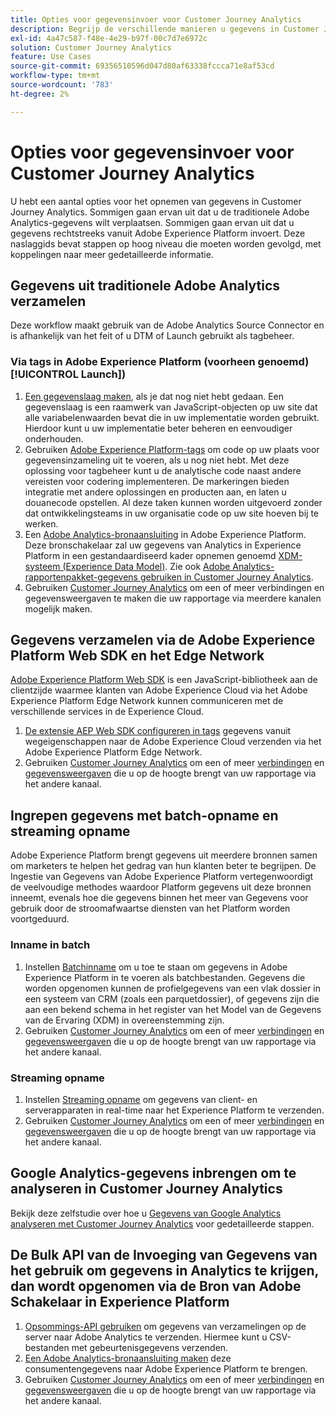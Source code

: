 ```yaml
---
title: Opties voor gegevensinvoer voor Customer Journey Analytics
description: Begrijp de verschillende manieren u gegevens in Customer Journey Analytics kunt opnemen
exl-id: 4a47c587-f48e-4e29-b97f-00c7d7e6972c
solution: Customer Journey Analytics
feature: Use Cases
source-git-commit: 69356510596d047d80af63338fccca71e8af53cd
workflow-type: tm+mt
source-wordcount: '783'
ht-degree: 2%

---
```


# Opties voor gegevensinvoer voor Customer Journey Analytics

U hebt een aantal opties voor het opnemen van gegevens in Customer Journey Analytics. Sommigen gaan ervan uit dat u de traditionele Adobe Analytics-gegevens wilt verplaatsen. Sommigen gaan ervan uit dat u gegevens rechtstreeks vanuit Adobe Experience Platform invoert. Deze naslaggids bevat stappen op hoog niveau die moeten worden gevolgd, met koppelingen naar meer gedetailleerde informatie.

## Gegevens uit traditionele Adobe Analytics verzamelen

Deze workflow maakt gebruik van de Adobe Analytics Source Connector en is afhankelijk van het feit of u DTM of Launch gebruikt als tagbeheer.

### Via tags in Adobe Experience Platform (voorheen genoemd) [!UICONTROL Launch])

1. [Een gegevenslaag maken](https://experienceleague.adobe.com/docs/analytics/implementation/prepare/data-layer.html), als je dat nog niet hebt gedaan. Een gegevenslaag is een raamwerk van JavaScript-objecten op uw site dat alle variabelenwaarden bevat die in uw implementatie worden gebruikt. Hierdoor kunt u uw implementatie beter beheren en eenvoudiger onderhouden.
1. Gebruiken [Adobe Experience Platform-tags](https://experienceleague.adobe.com/docs/analytics/implementation/launch/overview.html) om code op uw plaats voor gegevensinzameling uit te voeren, als u nog niet hebt. Met deze oplossing voor tagbeheer kunt u de analytische code naast andere vereisten voor codering implementeren. De markeringen bieden integratie met andere oplossingen en producten aan, en laten u douanecode opstellen. Al deze taken kunnen worden uitgevoerd zonder dat ontwikkelingsteams in uw organisatie code op uw site hoeven bij te werken.
1. Een [Adobe Analytics-bronaansluiting](https://experienceleague.adobe.com/docs/experience-platform/sources/ui-tutorials/create/adobe-applications/analytics.html) in Adobe Experience Platform. Deze bronschakelaar zal uw gegevens van Analytics in Experience Platform in een gestandaardiseerd kader opnemen genoemd [XDM-systeem (Experience Data Model)](https://experienceleague.adobe.com/docs/experience-platform/xdm/home.html?lang=nl). Zie ook [Adobe Analytics-rapportenpakket-gegevens gebruiken in Customer Journey Analytics](/help/getting-started/aa-vs-cja/aa-data-in-cja.md).
1. Gebruiken [Customer Journey Analytics](https://experienceleague.adobe.com/docs/analytics-platform/using/cja-overview/cja-getting-started.html) om een of meer verbindingen en gegevensweergaven te maken die uw rapportage via meerdere kanalen mogelijk maken.

## Gegevens verzamelen via de Adobe Experience Platform Web SDK en het Edge Network

[Adobe Experience Platform Web SDK](https://experienceleague.adobe.com/docs/experience-platform/edge/home.html) is een JavaScript-bibliotheek aan de clientzijde waarmee klanten van Adobe Experience Cloud via het Adobe Experience Platform Edge Network kunnen communiceren met de verschillende services in de Experience Cloud.

1. [De extensie AEP Web SDK configureren in tags](https://experienceleague.adobe.com/docs/experience-platform/tags/extensions/adobe/sdk/overview.html) gegevens vanuit wegeigenschappen naar de Adobe Experience Cloud verzenden via het Adobe Experience Platform Edge Network.
1. Gebruiken [Customer Journey Analytics](https://experienceleague.adobe.com/docs/analytics-platform/using/cja-overview/cja-getting-started.html) om een of meer [verbindingen](/help/connections/create-connection.md) en [gegevensweergaven](/help/data-views/data-views.md) die u op de hoogte brengt van uw rapportage via het andere kanaal.

## Ingrepen gegevens met batch-opname en streaming opname

Adobe Experience Platform brengt gegevens uit meerdere bronnen samen om marketers te helpen het gedrag van hun klanten beter te begrijpen. De Ingestie van Gegevens van Adobe Experience Platform vertegenwoordigt de veelvoudige methodes waardoor Platform gegevens uit deze bronnen inneemt, evenals hoe die gegevens binnen het meer van Gegevens voor gebruik door de stroomafwaartse diensten van het Platform worden voortgeduurd.

### Inname in batch

1. Instellen [Batchinname](https://experienceleague.adobe.com/docs/experience-platform/ingestion/batch/overview.html#batch) om u toe te staan om gegevens in Adobe Experience Platform in te voeren als batchbestanden. Gegevens die worden opgenomen kunnen de profielgegevens van een vlak dossier in een systeem van CRM (zoals een parquetdossier), of gegevens zijn die aan een bekend schema in het register van het Model van de Gegevens van de Ervaring (XDM) in overeenstemming zijn.
1. Gebruiken [Customer Journey Analytics](https://experienceleague.adobe.com/docs/analytics-platform/using/cja-overview/cja-getting-started.html) om een of meer [verbindingen](/help/connections/create-connection.md) en [gegevensweergaven](/help/data-views/data-views.md) die u op de hoogte brengt van uw rapportage via het andere kanaal.

### Streaming opname

1. Instellen [Streaming opname](https://experienceleague.adobe.com/docs/experience-platform/ingestion/streaming/overview.html#streaming) om gegevens van client- en serverapparaten in real-time naar het Experience Platform te verzenden.
1. Gebruiken [Customer Journey Analytics](https://experienceleague.adobe.com/docs/analytics-platform/using/cja-overview/cja-getting-started.html) om een of meer [verbindingen](/help/connections/create-connection.md) en [gegevensweergaven](/help/data-views/data-views.md) die u op de hoogte brengt van uw rapportage via het andere kanaal.

## Google Analytics-gegevens inbrengen om te analyseren in Customer Journey Analytics

Bekijk deze zelfstudie over hoe u [Gegevens van Google Analytics analyseren met Customer Journey Analytics](https://experienceleague.adobe.com/docs/platform-learn/comprehensive-technical-tutorial-v22/module12/ex5.html?lang=en) voor gedetailleerde stappen.

## De Bulk API van de Invoeging van Gegevens van het gebruik om gegevens in Analytics te krijgen, dan wordt opgenomen via de Bron van Adobe Schakelaar in Experience Platform

1. [Opsommings-API gebruiken](https://www.adobe.io/apis/experiencecloud/analytics/docs.html#!AdobeDocs/analytics-2.0-apis/master/bdia.md) om gegevens van verzamelingen op de server naar Adobe Analytics te verzenden. Hiermee kunt u CSV-bestanden met gebeurtenisgegevens verzenden.
1. [Een Adobe Analytics-bronaansluiting maken](https://experienceleague.adobe.com/docs/experience-platform/sources/ui-tutorials/create/adobe-applications/analytics.html) deze consumentengegevens naar Adobe Experience Platform te brengen.
1. Gebruiken [Customer Journey Analytics](https://experienceleague.adobe.com/docs/analytics-platform/using/cja-overview/cja-getting-started.html) om een of meer [verbindingen](/help/connections/create-connection.md) en [gegevensweergaven](/help/data-views/data-views.md) die u op de hoogte brengt van uw rapportage via het andere kanaal.
